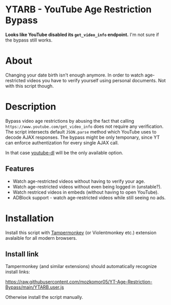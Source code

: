 YTARB -   YouTube Age Restriction Bypass
==========

__Looks like YouTube disabled its `get_video_info` endpoint.__ I'm not sure if the bypass still works.

# About

Changing your date birth isn't enough anymore. In order to watch age-restricted videos you have to verify yourself using personal documents. Not with this script though.

# Description
Bypass video age restrictions by abusing the fact that calling `https://www.youtube.com/get_video_info` does not require any verification. The script intersects default `JSON.parse` method which YouTube uses to decode AJAX responses. The bypass might be only temponary, since YT can enforce authentization for every single AJAX call. 

In that case [youtube-dl](https://github.com/ytdl-org/youtube-dl) will be the only available option.  

## Features
- Watch age-restricted videos without having to verify your age.
- Watch age-restricted videos without even being logged in (unstable?).
- Watch restriced videos in embeds (without having to open YouTube).
- ADBlock support - watch age-restricted videos while still seeing no ads.

# Installation
Install this script with [Tampermonkey](https://www.tampermonkey.net/) (or Violentmonkey etc.) extension avalaible for all modern browsers.

## Install link
Tampermonkey (and similar extensions) should automatically recognize install links: 

https://raw.githubusercontent.com/mozkomor05/YT-Age-Restriction-Bypass/main/YTARB.user.js

Otherwise install the script manually.
